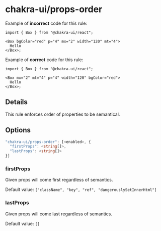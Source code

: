 # chakra-ui/props-order

Example of **incorrect** code for this rule:

```tsx
import { Box } from "@chakra-ui/react";

<Box bgColor="red" p="4" mx="2" width="120" mt="4">
  Hello
</Box>;
```

Example of **correct** code for this rule:

```tsx
import { Box } from "@chakra-ui/react";

<Box mx="2" mt="4" p="4" width="120" bgColor="red">
  Hello
</Box>;
```

## Details

This rule enforces order of properties to be semantical.

## Options

```ts
"chakra-ui/props-order": [<enabled>, {
  "firstProps": <string[]>,
  "lastProps": <string[]>
}]
```

### firstProps

Given props will come first regardless of semantics.

Default value: `["className", "key", "ref", "dangerouslySetInnerHtml"]`

### lastProps

Given props will come last regardless of semantics.

Default value: `[]`

